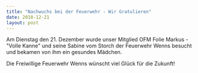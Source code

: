 ```yaml
---
title: "Nachwuchs bei der Feuerwehr - Wir Gratulieren"
date: 2010-12-21
layout: post
---
```


Am Dienstag den 21. Dezember wurde unser Mitglied OFM Folie Markus -"Volle Kanne" und seine Sabine vom Storch der Feuerwehr Wenns besucht und bekamen von ihm ein gesundes Mädchen.


Die Freiwillige Feuerwehr Wenns wünscht viel Glück für die Zukunft!